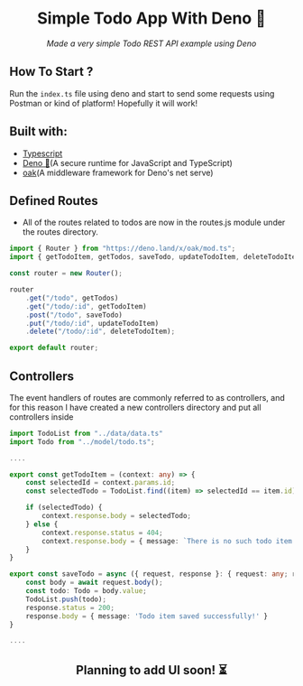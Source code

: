 <div align="center"> 

# Simple Todo App With Deno 🦖
<i>Made a very simple Todo REST API example using Deno</i>

</div>

## How To Start ?

Run the ```index.ts``` file using deno and start to send some requests using Postman or kind of platform! Hopefully it will work!

## Built with:

- [Typescript](https://www.typescriptlang.org/)
- [Deno 🦖](https://deno.land/)(A secure runtime for JavaScript and TypeScript)
- [oak](https://github.com/oakserver/oak)(A middleware framework for Deno's net serve)

## Defined Routes

- All of the routes related to todos are now in the routes.js module under the routes directory.

```ts
import { Router } from "https://deno.land/x/oak/mod.ts";
import { getTodoItem, getTodos, saveTodo, updateTodoItem, deleteTodoItem } from "../controllers/todos.ts";

const router = new Router();

router
    .get("/todo", getTodos)
    .get("/todo/:id", getTodoItem)
    .post("/todo", saveTodo)
    .put("/todo/:id", updateTodoItem)
    .delete("/todo/:id", deleteTodoItem);

export default router;
```

## Controllers

The event handlers of routes are commonly referred to as controllers, and for this reason I have created a new controllers directory and put all controllers inside

```ts
import TodoList from "../data/data.ts"
import Todo from "../model/todo.ts";

....

export const getTodoItem = (context: any) => {
    const selectedId = context.params.id;
    const selectedTodo = TodoList.find((item) => selectedId == item.id);

    if (selectedTodo) {
        context.response.body = selectedTodo;
    } else {
        context.response.status = 404;
        context.response.body = { message: `There is no such todo item.` }
    }
}

export const saveTodo = async ({ request, response }: { request: any; response: any }) => {
    const body = await request.body();
    const todo: Todo = body.value;
    TodoList.push(todo);
    response.status = 200;
    response.body = { message: 'Todo item saved successfully!' }
}

....

````

<div align="center">

## Planning to add UI soon! ⏳

</div>
